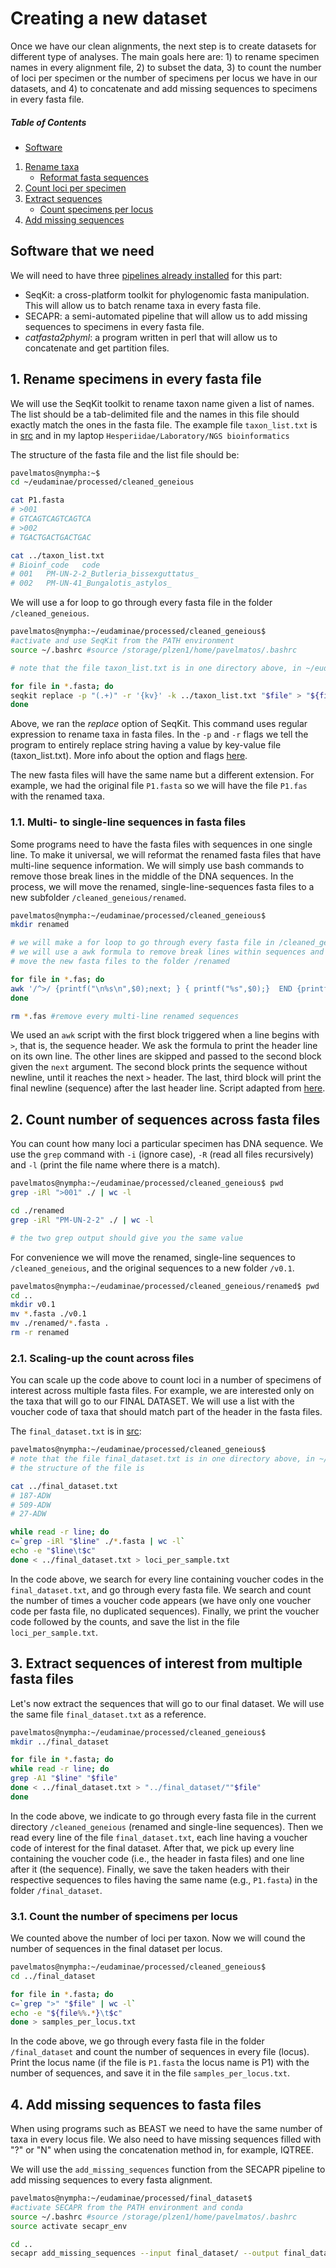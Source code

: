 # Creating a new dataset

Once we have our clean alignments, the next step is to create datasets for different type of analyses. The main goals here are: 1) to rename specimen names in every alignment file, 2) to subset the data, 3) to count the number of loci per specimen or the number of specimens per locus we have in our datasets, and 4) to concatenate and add missing sequences to specimens in every fasta file.

##### Table of Contents  
- [Software](#software-that-we-need)  
1. [Rename taxa](#1-rename-specimens-in-every-fasta-file)
   - [Reformat fasta sequences](11-multi--to-single-line-sequences-in-fasta-files)
2. [Count loci per specimen](2-count-number-of-sequences-across-fasta-files)
3. [Extract sequences](3-extract-sequences-of-interest-from-multiple-fasta-files)
   - [Count specimens per locus](31-count-the-number-of-specimens-per-locus)
4. [Add missing sequences](4-add-missing-sequences-to-fasta-files)

## Software that we need
We will need to have three [pipelines already installed](https://github.com/pavelm14/Eudaminae_phylogeny/tree/master/bioinformatics/installations) for this part:
- SeqKit: a cross-platform toolkit for phylogenomic fasta manipulation. This will allow us to batch rename taxa in every fasta file.
- SECAPR: a semi-automated pipeline that will allow us to add missing sequences to specimens in every fasta file.
- _catfasta2phyml_: a program written in perl that will allow us to concatenate and get partition files.

## 1. Rename specimens in every fasta file
We will use the SeqKit toolkit to rename taxon name given a list of names. The list should be a tab-delimited file and the names in this file should exactly match the ones in the fasta file. The example file `taxon_list.txt` is in [src](https://github.com/pavelm14/Eudaminae_phylogeny/tree/master/bioinformatics/src) and in my laptop `Hesperiidae/Laboratory/NGS bioinformatics`

The structure of the fasta file and the list file should be:
```bash
pavelmatos@nympha:~$
cd ~/eudaminae/processed/cleaned_geneious

cat P1.fasta
# >001
# GTCAGTCAGTCAGTCA
# >002
# TGACTGACTGACTGAC

cat ../taxon_list.txt
# Bioinf_code	code
# 001	PM-UN-2-2_Butleria_bissexguttatus_
# 002	PM-UN-41_Bungalotis_astylos_
```

We will use a for loop to go through every fasta file in the folder `/cleaned_geneious`.

```bash
pavelmatos@nympha:~/eudaminae/processed/cleaned_geneious$
#activate and use SeqKit from the PATH environment
source ~/.bashrc #source /storage/plzen1/home/pavelmatos/.bashrc

# note that the file taxon_list.txt is in one directory above, in ~/eudaminae/processed

for file in *.fasta; do
seqkit replace -p "(.+)" -r '{kv}' -k ../taxon_list.txt "$file" > "${file%%.*}"".fas"
done
```

Above, we ran the _replace_ option of SeqKit. This command uses regular expression to rename taxa in fasta files. In the `-p` and `-r` flags we tell the program to entirely replace string having a value by key-value file (taxon_list.txt). More info about the option and flags [here](https://bioinf.shenwei.me/seqkit/usage/#replace).

The new fasta files will have the same name but a different extension. For example, we had the original file `P1.fasta` so we will have the file `P1.fas` with the renamed taxa.

### 1.1. Multi- to single-line sequences in fasta files
Some programs need to have the fasta files with sequences in one single line. To make it universal, we will reformat the renamed fasta files that have multi-line sequence information. We will simply use bash commands to remove those break lines in the middle of the DNA sequences. In the process, we will move the renamed, single-line-sequences fasta files to a new subfolder `/cleaned_geneious/renamed`.

```bash
pavelmatos@nympha:~/eudaminae/processed/cleaned_geneious$
mkdir renamed

# we will make a for loop to go through every fasta file in /cleaned_geneious
# we will use a awk formula to remove break lines within sequences and 
# move the new fasta files to the folder /renamed

for file in *.fas; do
awk '/^>/ {printf("\n%s\n",$0);next; } { printf("%s",$0);}  END {printf("\n");}' < "$file" > "./renamed/""${file%%.*}"".fasta"
done

rm *.fas #remove every multi-line renamed sequences
```

We used an `awk` script with the first block triggered when a line begins with `>`, that is, the sequence header. We ask the formula to print the header line on its own line. The other lines are skipped and passed to the second block given the `next` argument. The second block prints the sequence without newline, until it reaches the next `>` header. The last, third block will print the final newline (sequence) after the last header line. Script adapted from [here](https://unix.stackexchange.com/questions/346143/understanding-an-awk-formula-that-unwraps-fasta-files).

## 2. Count number of sequences across fasta files
You can count how many loci a particular specimen has DNA sequence. We use the `grep` command with `-i` (ignore case), `-R` (read all files recursively) and `-l` (print the file name where there is a match).

```bash
pavelmatos@nympha:~/eudaminae/processed/cleaned_geneious$ pwd
grep -iRl ">001" ./ | wc -l

cd ./renamed
grep -iRl "PM-UN-2-2" ./ | wc -l

# the two grep output should give you the same value
```

For convenience we will move the renamed, single-line sequences to `/cleaned_geneious`, and the original sequences to a new folder `/v0.1`.

```bash
pavelmatos@nympha:~/eudaminae/processed/cleaned_geneious/renamed$ pwd
cd ..
mkdir v0.1
mv *.fasta ./v0.1
mv ./renamed/*.fasta .
rm -r renamed
```

### 2.1. Scaling-up the count across files
You can scale up the code above to count loci in a number of specimens of interest across multiple fasta files. For example, we are interested only on the taxa that will go to our FINAL DATASET. We will use a list with the voucher code of taxa that should match part of the header in the fasta files.

The `final_dataset.txt` is in [src](https://github.com/pavelm14/Eudaminae_phylogeny/tree/master/bioinformatics/src):

```bash
pavelmatos@nympha:~/eudaminae/processed/cleaned_geneious$
# note that the file final_dataset.txt is in one directory above, in ~/eudaminae/processed
# the structure of the file is

cat ../final_dataset.txt
# 187-ADW
# 509-ADW
# 27-ADW

while read -r line; do
c=`grep -iRl "$line" ./*.fasta | wc -l`
echo -e "$line\t$c"
done < ../final_dataset.txt > loci_per_sample.txt
```

In the code above, we search for every line containing voucher codes in the `final_dataset.txt`, and go through every fasta file. We search and count the number of times a voucher code appears (we have only one voucher code per fasta file, no duplicated sequences). Finally, we print the voucher code followed by the counts, and save the list in the file `loci_per_sample.txt`.

## 3. Extract sequences of interest from multiple fasta files
Let's now extract the sequences that will go to our final dataset. We will use the same file `final_dataset.txt` as a reference.

```bash
pavelmatos@nympha:~/eudaminae/processed/cleaned_geneious$
mkdir ../final_dataset

for file in *.fasta; do
while read -r line; do
grep -A1 "$line" "$file"
done < ../final_dataset.txt > "../final_dataset/""$file"
done

```

In the code above, we indicate to go through every fasta file in the current directory `/cleaned_geneious` (renamed and single-line sequences). Then we read every line of the file `final_dataset.txt`, each line having a voucher code of interest for the final dataset. After that, we pick up every line containing the voucher code (i.e., the header in fasta files) and one line after it (the sequence). Finally, we save the taken headers with their respective sequences to files having the same name (e.g., `P1.fasta`) in the folder `/final_dataset`.

### 3.1. Count the number of specimens per locus
We counted above the number of loci per taxon. Now we will cound the number of sequences in the final dataset per locus.

```bash
pavelmatos@nympha:~/eudaminae/processed/cleaned_geneious$
cd ../final_dataset

for file in *.fasta; do
c=`grep ">" "$file" | wc -l`
echo -e "${file%%.*}\t$c"
done > samples_per_locus.txt
```

In the code above, we go through every fasta file in the folder `/final_dataset` and count the number of sequences in every file (locus). Print the locus name (if the file is `P1.fasta` the locus name is P1) with the number of sequences, and save it in the file `samples_per_locus.txt`.

## 4. Add missing sequences to fasta files
When using programs such as BEAST we need to have the same number of taxa in every locus file. We also need to have missing sequences filled with "?" or "N" when using the concatenation method in, for example, IQTREE.

We will use the `add_missing_sequences` function from the SECAPR pipeline to add missing sequences to every fasta alignment.

```bash
pavelmatos@nympha:~/eudaminae/processed/final_dataset$
#activate SECAPR from the PATH environment and conda
source ~/.bashrc #source /storage/plzen1/home/pavelmatos/.bashrc
source activate secapr_env

cd ..
secapr add_missing_sequences --input final_dataset/ --output final_dataset/complete_alignments
```
